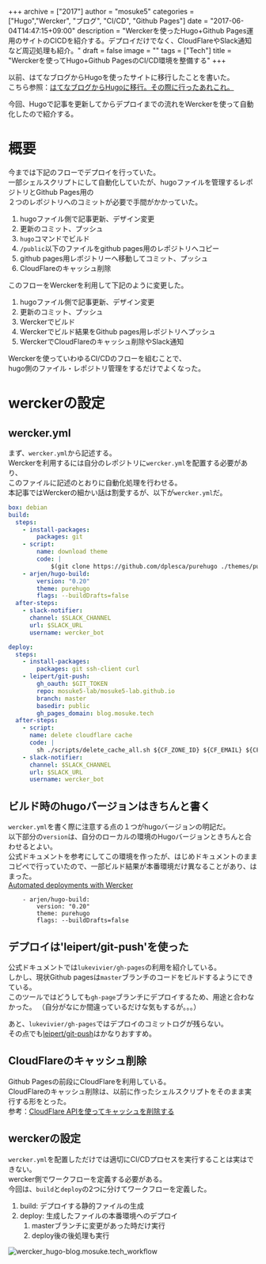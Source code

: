 +++
archive = ["2017"]
author = "mosuke5"
categories = ["Hugo","Wercker", "ブログ", "CI/CD", "Github Pages"]
date = "2017-06-04T14:47:15+09:00"
description = "Werckerを使ったHugo+Github Pages運用のサイトのCICDを紹介する。デプロイだけでなく、CloudFlareやSlack通知など周辺処理も紹介。"
draft = false
image = ""
tags = ["Tech"]
title = "Werckerを使ってHugo+Github PagesのCI/CD環境を整備する"
+++

以前、はてなブログからHugoを使ったサイトに移行したことを書いた。  
こちら参照：[はてなブログからHugoに移行。その際に行ったあれこれ。](https://blog.mosuke.tech/entry/2017/05/28/blog_migration/)

今回、Hugoで記事を更新してからデプロイまでの流れをWerckerを使って自動化したので紹介する。

# 概要
今までは下記のフローでデプロイを行っていた。  
一部シェルスクリプトにして自動化していたが、hugoファイルを管理するレポジトリとGithub Pages用の  
２つのレポジトリへのコミットが必要で手間がかかっていた。

1. hugoファイル側で記事更新、デザイン変更
1. 更新のコミット、プッシュ
1. `hugo`コマンドでビルド
1. `/public`以下のファイルをgithub pages用のレポジトリへコピー
1. github pages用レポジトリーへ移動してコミット、プッシュ
1. CloudFlareのキャッシュ削除

このフローをWerckerを利用して下記のように変更した。

1. hugoファイル側で記事更新、デザイン変更
1. 更新のコミット、プッシュ
1. Werckerでビルド
1. Werckerでビルド結果をGithub pages用レポジトリへプッシュ
1. WerckerでCloudFlareのキャッシュ削除やSlack通知

Werckerを使っていわゆるCI/CDのフローを組むことで、  
hugo側のファイル・レポジトリ管理をするだけでよくなった。

# werckerの設定
## wercker.yml
まず、`wercker.yml`から記述する。  
Werckerを利用するには自分のレポジトリに`wercker.yml`を配置する必要があり、  
このファイルに記述のとおりに自動化処理を行わせる。  
本記事ではWerckerの細かい話は割愛するが、以下が`wercker.yml`だ。

```yml
box: debian
build:
  steps:
    - install-packages:
        packages: git
    - script:
        name: download theme
        code: |
            $(git clone https://github.com/dplesca/purehugo ./themes/purehugo)
    - arjen/hugo-build:
        version: "0.20"
        theme: purehugo
        flags: --buildDrafts=false
  after-steps:
    - slack-notifier:
      channel: $SLACK_CHANNEL
      url: $SLACK_URL
      username: wercker_bot

deploy:
  steps:
    - install-packages:
        packages: git ssh-client curl
    - leipert/git-push:
        gh_oauth: $GIT_TOKEN
        repo: mosuke5-lab/mosuke5-lab.github.io
        branch: master
        basedir: public
        gh_pages_domain: blog.mosuke.tech
  after-steps:
    - script:
      name: delete cloudflare cache
      code: |
        sh ./scripts/delete_cache_all.sh ${CF_ZONE_ID} ${CF_EMAIL} ${CF_KEY}
    - slack-notifier:
      channel: $SLACK_CHANNEL
      url: $SLACK_URL
      username: wercker_bot
```

## ビルド時のhugoバージョンはきちんと書く
`wercker.yml`を書く際に注意する点の１つがhugoバージョンの明記だ。  
以下部分の`version`は、自分のローカルの環境のHugoバージョンときちんと合わせるとよい。  
公式ドキュメントを参考にしてこの環境を作ったが、はじめドキュメントのままコピペで行っていたので、一部ビルド結果が本番環境だけ異なることがあり、はまった。  
[Automated deployments with Wercker](https://gohugo.io/tutorials/automated-deployments/#using-hugo-build)

```
    - arjen/hugo-build:
        version: "0.20"
        theme: purehugo
        flags: --buildDrafts=false
```

## デプロイは'leipert/git-push'を使った
公式ドキュメントでは`lukevivier/gh-pages`の利用を紹介している。  
しかし、現状Github pagesは`master`ブランチのコードをビルドするようにできている。  
このツールではどうしても`gh-page`ブランチにデプロイするため、用途と合わなかった。
（自分がなにか間違っているだけな気もするが。。。）

あと、`lukevivier/gh-pages`ではデプロイのコミットログが残らない。  
その点でも[leipert/git-push](https://github.com/leipert/step-git-push)はかなりおすすめ。

## CloudFlareのキャッシュ削除
Github Pagesの前段にCloudFlareを利用している。  
CloudFlareのキャッシュ削除は、以前に作ったシェルスクリプトをそのまま実行する形をとった。  
参考：[CloudFlare APIを使ってキャッシュを削除する](https://blog.mosuke.tech/entry/2017/05/29/how_to_use_cloudflare_api/)

## werckerの設定
`wercker.yml`を配置しただけでは適切にCI/CDプロセスを実行することは実はできない。  
wercker側でワークフローを定義する必要がある。  
今回は、`build`と`deploy`の2つに分けてワークフローを定義した。

1. build: デプロイする静的ファイルの生成
1. deploy: 生成したファイルの本番環境へのデプロイ
    1. masterブランチに変更があった時だけ実行
    1. deploy後の後処理も実行

![wercker_hugo-blog.mosuke.tech_workflow](/image/wercker_hugo-blog.mosuke.tech_workflow.png)